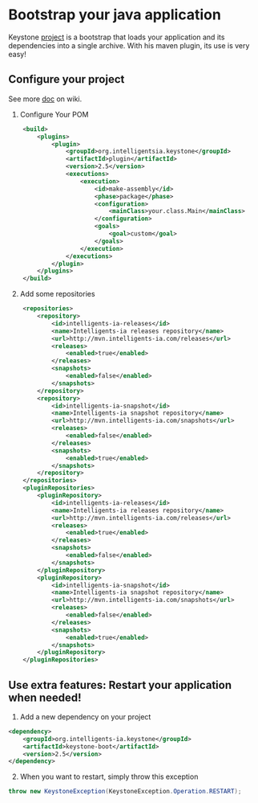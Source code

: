 # Bootstrap your java application

Keystone [project][prj] is a bootstrap that loads your application and its dependencies into a single archive.
With his maven plugin, its use is very easy!

[prj]: http://intelligents-ia.com/index.php/category/technique/keystone

## Configure your project

See more [doc][dc-wiki] on wiki.

1. Configure Your POM
```xml
	<build>
	    <plugins>
	        <plugin>
	            <groupId>org.intelligentsia.keystone</groupId>
	            <artifactId>plugin</artifactId>
	            <version>2.5</version>
	            <executions>
	                <execution>
	                    <id>make-assembly</id>
	                    <phase>package</phase>
	                    <configuration>
	                        <mainClass>your.class.Main</mainClass>
	                    </configuration>
	                    <goals>
	                        <goal>custom</goal>
	                    </goals>
	                </execution>
	            </executions>
	        </plugin>
	    </plugins>
	</build>
```

2. Add some repositories

```xml
	<repositories>
		<repository>
			<id>intelligents-ia-releases</id>
			<name>Intelligents-ia releases repository</name>
			<url>http://mvn.intelligents-ia.com/releases</url>
			<releases>
				<enabled>true</enabled>
			</releases>
			<snapshots>
				<enabled>false</enabled>
			</snapshots>
		</repository>
		<repository>
			<id>intelligents-ia-snapshot</id>
			<name>Intelligents-ia snapshot repository</name>
			<url>http://mvn.intelligents-ia.com/snapshots</url>
			<releases>
				<enabled>false</enabled>
			</releases>
			<snapshots>
				<enabled>true</enabled>
			</snapshots>
		</repository>
	</repositories>
	<pluginRepositories>
		<pluginRepository>
			<id>intelligents-ia-releases</id>
			<name>Intelligents-ia releases repository</name>
			<url>http://mvn.intelligents-ia.com/releases</url>
			<releases>
				<enabled>true</enabled>
			</releases>
			<snapshots>
				<enabled>false</enabled>
			</snapshots>
		</pluginRepository>
		<pluginRepository>
			<id>intelligents-ia-snapshot</id>
			<name>Intelligents-ia snapshot repository</name>
			<url>http://mvn.intelligents-ia.com/snapshots</url>
			<releases>
				<enabled>false</enabled>
			</releases>
			<snapshots>
				<enabled>true</enabled>
			</snapshots>
		</pluginRepository>
	</pluginRepositories>
```

[dc-wiki]: https://github.com/geronimo-iia/keystone/wiki


## Use extra features: Restart your application when needed!

1. Add a new dependency on your project
```xml
<dependency>
	<groupId>org.intelligents-ia.keystone</groupId>
	<artifactId>keystone-boot</artifactId>
	<version>2.5</version>
</dependency>
``` 


2. When you want to restart, simply throw this exception
```java
throw new KeystoneException(KeystoneException.Operation.RESTART);
```


